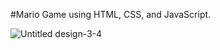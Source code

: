 #Mario Game using HTML, CSS, and JavaScript.

![Untitled design-3-4](https://github.com/SanjayTamang/MarioGame/assets/52417143/4205eafc-a4e5-4916-ab63-c9ce201a66e2)
